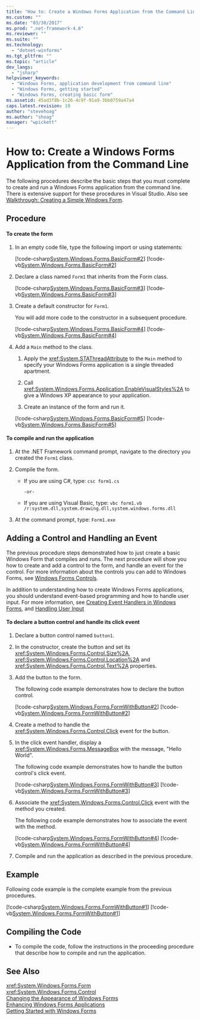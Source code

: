 ```yaml
---
title: "How to: Create a Windows Forms Application from the Command Line | Microsoft Docs"
ms.custom: ""
ms.date: "03/30/2017"
ms.prod: ".net-framework-4.6"
ms.reviewer: ""
ms.suite: ""
ms.technology: 
  - "dotnet-winforms"
ms.tgt_pltfrm: ""
ms.topic: "article"
dev_langs: 
  - "jsharp"
helpviewer_keywords: 
  - "Windows Forms, application development from command line"
  - "Windows Forms, getting started"
  - "Windows Forms, creating basic form"
ms.assetid: 45ad3f8b-1c26-4c9f-91a9-3bb0759a47a4
caps.latest.revision: 10
author: "stevehoag"
ms.author: "shoag"
manager: "wpickett"
---
```

# How to: Create a Windows Forms Application from the Command Line
The following procedures describe the basic steps that you must complete to create and run a Windows Forms application from the command line. There is extensive support for these procedures in Visual Studio.  Also see [Walkthrough: Creating a Simple Windows Form](http://msdn.microsoft.com/library/z9w2f38k\(v=vs.110\)).  
  
## Procedure  
  
#### To create the form  
  
1.  In an empty code file, type the following import or using statements:  
  
     [!code-csharp[System.Windows.Forms.BasicForm#2](../../../samples/snippets/csharp/VS_Snippets_Winforms/System.Windows.Forms.BasicForm/CS/Form1.cs#2)]
     [!code-vb[System.Windows.Forms.BasicForm#2](../../../samples/snippets/visualbasic/VS_Snippets_Winforms/System.Windows.Forms.BasicForm/VB/Form1.vb#2)]  
  
2.  Declare a class named `Form1` that inherits from the Form class.  
  
     [!code-csharp[System.Windows.Forms.BasicForm#3](../../../samples/snippets/csharp/VS_Snippets_Winforms/System.Windows.Forms.BasicForm/CS/Form1.cs#3)]
     [!code-vb[System.Windows.Forms.BasicForm#3](../../../samples/snippets/visualbasic/VS_Snippets_Winforms/System.Windows.Forms.BasicForm/VB/Form1.vb#3)]  
  
3.  Create a default constructor for `Form1`.  
  
     You will add more code to the constructor in a subsequent procedure.  
  
     [!code-csharp[System.Windows.Forms.BasicForm#4](../../../samples/snippets/csharp/VS_Snippets_Winforms/System.Windows.Forms.BasicForm/CS/Form1.cs#4)]
     [!code-vb[System.Windows.Forms.BasicForm#4](../../../samples/snippets/visualbasic/VS_Snippets_Winforms/System.Windows.Forms.BasicForm/VB/Form1.vb#4)]  
  
4.  Add a `Main` method to the class.  
  
    1.  Apply the <xref:System.STAThreadAttribute> to the `Main` method to specify your Windows Forms application is a single threaded apartment.  
  
    2.  Call <xref:System.Windows.Forms.Application.EnableVisualStyles%2A> to give a Windows XP appearance to your application.  
  
    3.  Create an instance of the form and run it.  
  
     [!code-csharp[System.Windows.Forms.BasicForm#5](../../../samples/snippets/csharp/VS_Snippets_Winforms/System.Windows.Forms.BasicForm/CS/Form1.cs#5)]
     [!code-vb[System.Windows.Forms.BasicForm#5](../../../samples/snippets/visualbasic/VS_Snippets_Winforms/System.Windows.Forms.BasicForm/VB/Form1.vb#5)]  
  
#### To compile and run the application  
  
1.  At the .NET Framework command prompt, navigate to the directory you created the `Form1` class.  
  
2.  Compile the form.  
  
    -   If you are using C#, type: `csc form1.cs`  
  
         `-or-`  
  
    -   If you are using Visual Basic, type: `vbc form1.vb /r:system.dll,system.drawing.dll,system.windows.forms.dll`  
  
3.  At the command prompt, type: `Form1.exe`  
  
## Adding a Control and Handling an Event  
 The previous procedure steps demonstrated how to just create a basic Windows Form that compiles and runs. The next procedure will show you how to create and add a control to the form, and handle an event for the control. For more information about the controls you can add to Windows Forms, see [Windows Forms Controls](../../../docs/framework/winforms/controls/windows-forms-controls.md).  
  
 In addition to understanding how to create Windows Forms applications, you should understand event-based programming and how to handle user input. For more information, see [Creating Event Handlers in Windows Forms](../../../docs/framework/winforms/creating-event-handlers-in-windows-forms.md), and [Handling User Input](../../../docs/framework/winforms/controls/handling-user-input.md)  
  
#### To declare a button control and handle its click event  
  
1.  Declare a button control named `button1`.  
  
2.  In the constructor, create the button and set its <xref:System.Windows.Forms.Control.Size%2A>, <xref:System.Windows.Forms.Control.Location%2A> and <xref:System.Windows.Forms.Control.Text%2A> properties.  
  
3.  Add the button to the form.  
  
     The following code example demonstrates how to declare the button control.  
  
     [!code-csharp[System.Windows.Forms.FormWithButton#2](../../../samples/snippets/csharp/VS_Snippets_Winforms/System.Windows.Forms.FormWithButton/CS/Form1.cs#2)]
     [!code-vb[System.Windows.Forms.FormWithButton#2](../../../samples/snippets/visualbasic/VS_Snippets_Winforms/System.Windows.Forms.FormWithButton/VB/Form1.vb#2)]  
  
4.  Create a method to handle the <xref:System.Windows.Forms.Control.Click> event for the button.  
  
5.  In the click event handler, display a <xref:System.Windows.Forms.MessageBox> with the message, "Hello World".  
  
     The following code example demonstrates how to handle the button control's click event.  
  
     [!code-csharp[System.Windows.Forms.FormWithButton#3](../../../samples/snippets/csharp/VS_Snippets_Winforms/System.Windows.Forms.FormWithButton/CS/Form1.cs#3)]
     [!code-vb[System.Windows.Forms.FormWithButton#3](../../../samples/snippets/visualbasic/VS_Snippets_Winforms/System.Windows.Forms.FormWithButton/VB/Form1.vb#3)]  
  
6.  Associate the <xref:System.Windows.Forms.Control.Click> event with the method you created.  
  
     The following code example demonstrates how to associate the event with the method.  
  
     [!code-csharp[System.Windows.Forms.FormWithButton#4](../../../samples/snippets/csharp/VS_Snippets_Winforms/System.Windows.Forms.FormWithButton/CS/Form1.cs#4)]
     [!code-vb[System.Windows.Forms.FormWithButton#4](../../../samples/snippets/visualbasic/VS_Snippets_Winforms/System.Windows.Forms.FormWithButton/VB/Form1.vb#4)]  
  
7.  Compile and run the application as described in the previous procedure.  
  
## Example  
 Following code example is the complete example from the previous procedures.  
  
 [!code-csharp[System.Windows.Forms.FormWithButton#1](../../../samples/snippets/csharp/VS_Snippets_Winforms/System.Windows.Forms.FormWithButton/CS/Form1.cs#1)]
 [!code-vb[System.Windows.Forms.FormWithButton#1](../../../samples/snippets/visualbasic/VS_Snippets_Winforms/System.Windows.Forms.FormWithButton/VB/Form1.vb#1)]  
  
## Compiling the Code  
  
-   To compile the code, follow the instructions in the proceeding procedure that describe how to compile and run the application.  
  
## See Also  
 <xref:System.Windows.Forms.Form>   
 <xref:System.Windows.Forms.Control>   
 [Changing the Appearance of Windows Forms](../../../docs/framework/winforms/changing-the-appearance-of-windows-forms.md)   
 [Enhancing Windows Forms Applications](../../../docs/framework/winforms/advanced/enhancing-windows-forms-applications.md)   
 [Getting Started with Windows Forms](../../../docs/framework/winforms/getting-started-with-windows-forms.md)